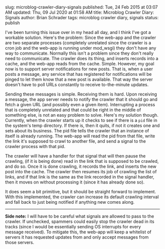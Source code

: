 slug: microblog-crawler-diary-signals
published: Tue, 24 Feb 2015 at 03:07 AM
updated: Thu, 09 Jul 2020 at 01:58 AM
title: Microblog Crawler Diary: Signals
author: Brian Schrader
tags: microblog crawler diary, signals
status: publish

I've been turning this issue over in my head all day, and I think I've got a workable solution. Here's the problem: Since the web-app and the crawler are two separate processes (completely unrelated since the crawler is a cron job and the web-app is running under mod_wsgi) they don't have any way to communicate. Normally this isn't a problem since they don't really need to communicate. The crawler does its thing, and inserts records into a cache, and the web-app reads from the cache. Simple. However, my goal now is to support server notifications for new posts. That is, when a user posts a message, any service that has registered for notifications will be pinged to let them know that a new post is available. That way the server doesn't have to poll URLs constantly to receive to-the-minute updates.

Sending these messages is simple. Receiving them is hard. Upon receiving a message, the app server needs to notify the crawler that it should go and fetch a given URL (and possibly even a given item). Interrupting a process that is completely unrelated and that could be right in the middle of something else, is not an easy problem to solve. Here's my solution though. Currently, when the crawler starts up it checks to see if there is a `pid` file in the system's temp directory. If there is, then it quits, if not it creates one and sets about its business. The pid file tells the crawler that an instance of itself is already running. The web-app will read the pid from that file, write the link it's supposed to crawl to another file, and send a signal to the crawler process with that pid. 

The crawler will have a handler for that signal that will then pause the crawling, (if it is being done) read in the link that is supposed to be crawled, and do so. Once it is done crawling, it records the link, and inserts the new post into the cache. The crawler then resumes its job of crawling the list of links, and if that link is the same as the link recorded in the signal handler, then it moves on without processing it (since it has already done so). 

It does seem a bit primitive, but it should be straight forward to implement. With this implemented, the crawler can increase its default crawling interval and fall back to just being notified if anything new comes along.

-------------

**Side note:** I will have to be careful what signals are allowed to pass to the crawler. If unchecked, spammers could easily stop the crawler dead in its tracks (since I would be essentially sending OS interrupts for every message received). To mitigate this, the web-app will keep a whitelist of servers it has requested updates from and only accept messages from those servers. 